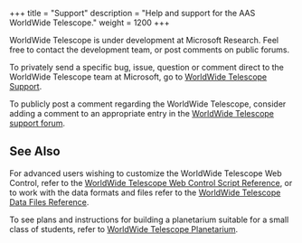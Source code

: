 +++
title = "Support"
description = "Help and support for the AAS WorldWide Telescope."
weight = 1200
+++

WorldWide Telescope is under development at Microsoft Research. Feel free to
contact the development team, or post comments on public forums.

To privately send a specific bug, issue, question or comment direct to the
WorldWide Telescope team at Microsoft, go to
[WorldWide Telescope Support](/Support/IssuesAndBugs).

To publicly post a comment regarding the WorldWide Telescope, consider adding
a comment to an appropriate entry in the
[WorldWide Telescope support forum](http://forums.worldwidetelescope.org/).


## See Also

For advanced users wishing to customize the WorldWide Telescope Web Control,
refer to the
[WorldWide Telescope Web Control Script Reference](http://www.worldwidetelescope.org/docs/WorldWideTelescopeWebControlScriptReference.html),
or to work with the data formats and files refer to the
[WorldWide Telescope Data Files Reference](http://www.worldwidetelescope.org/docs/WorldWideTelescopeDataFilesReference.html).

To see plans and instructions for building a planetarium suitable for a small
class of students, refer to
[WorldWide Telescope Planetarium](http://www.worldwidetelescope.org/docs/WorldWideTelescopePlanetarium.html).

<!-- ![](planetariumimages/FinishedFour.jpg) NOT FOUND -->
